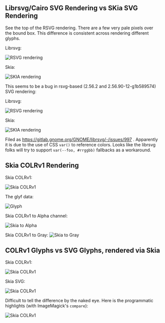 ## Librsvg/Cairo SVG Rendering vs SKia SVG Rendering

See the top of the RSVG rendering. There are a few very pale pixels over the bound box. This difference
is consistent across rendering different glyphs.

Librsvg:

![RSVG rendering](ftgrid-rsvg.png)

Skia:

![SKIA rendering](ftgrid-skia.png)

This seems to be a bug in rsvg-based (2.56.2 and 2.56.90-12-g1b589574) SVG rendering:

Librsvg:

![RSVG rendering](ftgrid-Nabla-rsvg.png)

Skia:

![SKIA rendering](ftgrid-Nabla-skia.png)

Filed as https://gitlab.gnome.org/GNOME/librsvg/-/issues/997 . Apparently it
is due to the use of CSS `var()` to reference colors. Looks like the
librsvg folks will try to support `var(--foo, #rrggbb)` fallbacks
as a workaround.

## Skia COLRv1 Rendering

Skia COLRv1:

![Skia COLRv1](ftgrid-colrv1.png)

The glyf data:

![Glyph](ftgrid-glyf.png)

Skia COLRv1 to Alpha channel:

![Skia to Alpha](ftgrid-kAlpha.png)

Skia COLRv1 to Gray:
![Skia to Gray](ftgrid-kGray.png)

## COLRv1 Glyphs vs SVG Glyphs, rendered via Skia

Skia COLRv1:

![Skia COLRv1](ftgrid-colrv1.png)

Skia SVG:

![Skia COLRv1](ftgrid-SVG.png)

Difficult to tell the difference by the naked eye. Here is the programmatic highlights (with ImageMagick's `compare`):

![Skia COLRv1](ftgrid-diff.png)
